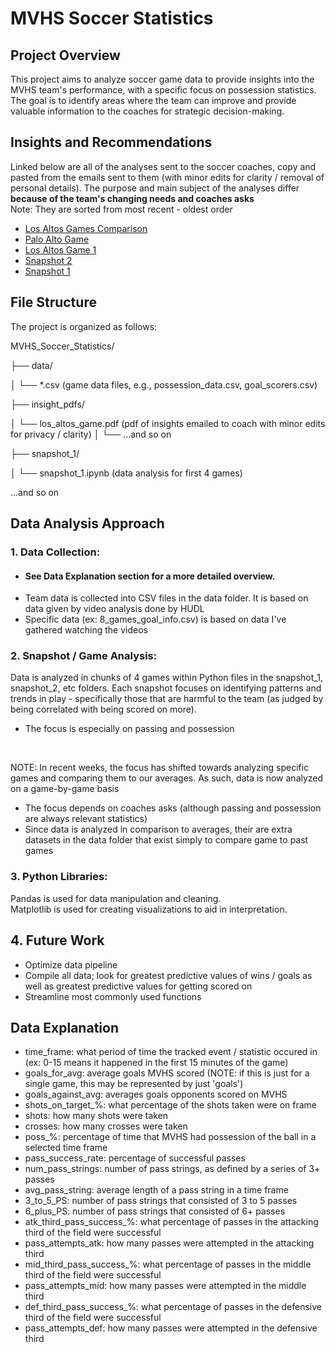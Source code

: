 # MVHS Soccer Statistics

## Project Overview

This project aims to analyze soccer game data to provide insights into the MVHS team's performance, with a specific focus on possession statistics. The goal is to identify areas where the team can improve and provide valuable information to the coaches for strategic decision-making.

## Insights and Recommendations
Linked below are all of the analyses sent to the soccer coaches, copy and pasted from the emails sent to them (with minor edits for clarity / removal of personal details). The purpose and main subject of the analyses differ **because of the team's changing needs and coaches asks**
<br/>
Note: They are sorted from most recent - oldest order
<br/>
- [Los Altos Games Comparison](./insight_pdfs/los_altos_game_comparison.pdf)
- [Palo Alto Game](./insight_pdfs/palo_alto_game.pdf)
- [Los Altos Game 1](./insight_pdfs/los_altos_game.pdf)
- [Snapshot 2](./insight_pdfs/snapshot_2.pdf)
- [Snapshot 1](./insight_pdfs/snapshot_1.pdf)
  
## File Structure

The project is organized as follows:

MVHS_Soccer_Statistics/

├── data/

│ └── \*.csv (game data files, e.g., possession_data.csv, goal_scorers.csv)

├── insight_pdfs/

│ └── los_altos_game.pdf (pdf of insights emailed to coach with minor edits for privacy / clarity)
│ └── ...and so on

├── snapshot_1/

│ └── snapshot_1.ipynb (data analysis for first 4 games)

...and so on

## Data Analysis Approach

### 1. Data Collection:

- #### See Data Explanation section for a more detailed overview.
- Team data is collected into CSV files in the data folder. It is based on data given by video analysis done by HUDL
- Specific data (ex: 8_games_goal_info.csv) is based on data I've gathered watching the videos

### 2. Snapshot / Game Analysis:

Data is analyzed in chunks of 4 games within Python files in the snapshot_1, snapshot_2, etc folders.
Each snapshot focuses on identifying patterns and trends in play - specifically those that are harmful to the team (as judged by being correlated with being scored on more).

- The focus is especially on passing and possession
  
<br/>

NOTE: In recent weeks, the focus has shifted towards analyzing specific games and comparing them to our averages. As such, data is now analyzed on a game-by-game basis
- The focus depends on coaches asks (although passing and possession are always relevant statistics)
- Since data is analyzed in comparison to averages, their are extra datasets in the data folder that exist simply to compare game to past games

### 3. Python Libraries:

Pandas is used for data manipulation and cleaning.
<br/>
Matplotlib is used for creating visualizations to aid in interpretation.


## 4. Future Work

- Optimize data pipeline
- Compile all data; look for greatest predictive values of wins / goals as well as greatest predictive values for getting scored on
- Streamline most commonly used functions

  
## Data Explanation
- time_frame: what period of time the tracked event / statistic occured in (ex: 0-15 means it happened in the first 15 minutes of the game)
- goals_for_avg: average goals MVHS scored (NOTE: if this is just for a single game, this may be represented by just 'goals')
- goals_against_avg: averages goals opponents scored on MVHS
- shots_on_target_%: what percentage of the shots taken were on frame
- shots: how many shots were taken
- crosses: how many crosses were taken
- poss_%: percentage of time that MVHS had possession of the ball in a selected time frame
- pass_success_rate: percentage of successful passes
- num_pass_strings: number of pass strings, as defined by a series of 3+ passes
- avg_pass_string: average length of a pass string in a time frame
- 3_to_5_PS: number of pass strings that consisted of 3 to 5 passes
- 6_plus_PS: number of pass strings that consisted of 6+ passes
- atk_third_pass_success_%: what percentage of passes in the attacking third of the field were successful
- pass_attempts_atk: how many passes were attempted in the attacking third
- mid_third_pass_success_%: what percentage of passes in the middle third of the field were successful
- pass_attempts_mid: how many passes were attempted in the middle third
- def_third_pass_success_%: what percentage of passes in the defensive third of the field were successful
- pass_attempts_def: how many passes were attempted in the defensive third
